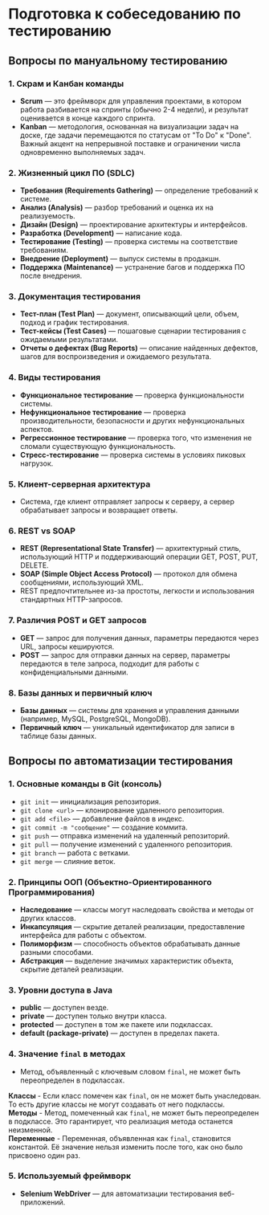# Подготовка к собеседованию по тестированию 

## Вопросы по мануальному тестированию

### 1. Скрам и Канбан команды
- **Scrum** — это фреймворк для управления проектами, в котором работа разбивается на спринты (обычно 2-4 недели), и результат оценивается в конце каждого спринта.
- **Kanban** — методология, основанная на визуализации задач на доске, где задачи перемещаются по статусам от "To Do" к "Done". Важный акцент на непрерывной поставке и ограничении числа одновременно выполняемых задач.

### 2. Жизненный цикл ПО (SDLC)
- **Требования (Requirements Gathering)** — определение требований к системе.
- **Анализ (Analysis)** — разбор требований и оценка их на реализуемость.
- **Дизайн (Design)** — проектирование архитектуры и интерфейсов.
- **Разработка (Development)** — написание кода.
- **Тестирование (Testing)** — проверка системы на соответствие требованиям.
- **Внедрение (Deployment)** — выпуск системы в продакшн.
- **Поддержка (Maintenance)** — устранение багов и поддержка ПО после внедрения.

### 3. Документация тестирования
- **Тест-план (Test Plan)** — документ, описывающий цели, объем, подход и график тестирования.
- **Тест-кейсы (Test Cases)** — пошаговые сценарии тестирования с ожидаемыми результатами.
- **Отчеты о дефектах (Bug Reports)** — описание найденных дефектов, шагов для воспроизведения и ожидаемого результата.

### 4. Виды тестирования
- **Функциональное тестирование** — проверка функциональности системы.
- **Нефункциональное тестирование** — проверка производительности, безопасности и других нефункциональных аспектов.
- **Регрессионное тестирование** — проверка того, что изменения не сломали существующую функциональность.
- **Стресс-тестирование** — проверка системы в условиях пиковых нагрузок.

### 5. Клиент-серверная архитектура
- Система, где клиент отправляет запросы к серверу, а сервер обрабатывает запросы и возвращает ответы.

### 6. REST vs SOAP
- **REST (Representational State Transfer)** — архитектурный стиль, использующий HTTP и поддерживающий операции GET, POST, PUT, DELETE.
- **SOAP (Simple Object Access Protocol)** — протокол для обмена сообщениями, использующий XML.
- REST предпочтительнее из-за простоты, легкости и использования стандартных HTTP-запросов.

### 7. Различия POST и GET запросов
- **GET** — запрос для получения данных, параметры передаются через URL, запросы кешируются.
- **POST** — запрос для отправки данных на сервер, параметры передаются в теле запроса, подходит для работы с конфиденциальными данными.

### 8. Базы данных и первичный ключ
- **Базы данных** — системы для хранения и управления данными (например, MySQL, PostgreSQL, MongoDB).
- **Первичный ключ** — уникальный идентификатор для записи в таблице базы данных.

## Вопросы по автоматизации тестирования

### 1. Основные команды в Git (консоль)
- `git init` — инициализация репозитория.
- `git clone <url>` — клонирование удаленного репозитория.
- `git add <file>` — добавление файлов в индекс.
- `git commit -m "сообщение"` — создание коммита.
- `git push` — отправка изменений на удаленный репозиторий.
- `git pull` — получение изменений с удаленного репозитория.
- `git branch` — работа с ветками.
- `git merge` — слияние веток.

### 2. Принципы ООП (Объектно-Ориентированного Программирования)
- **Наследование** — классы могут наследовать свойства и методы от других классов.
- **Инкапсуляция** — скрытие деталей реализации, предоставление интерфейса для работы с объектом.
- **Полиморфизм** — способность объектов обрабатывать данные разными способами.
- **Абстракция** — выделение значимых характеристик объекта, скрытие деталей реализации.

### 3. Уровни доступа в Java
- **public** — доступен везде.
- **private** — доступен только внутри класса.
- **protected** — доступен в том же пакете или подклассах.
- **default (package-private)** — доступен в пределах пакета.

### 4. Значение `final` в методах
- Метод, объявленный с ключевым словом `final`, не может быть переопределен в подклассах.
  
**Классы** - Если класс помечен как `final`, он не может быть унаследован. То есть другие классы не могут создавать от него подклассы.  
**Методы** - Метод, помеченный как `final`, не может быть переопределен в подклассе. Это гарантирует, что реализация метода останется неизменной.  
**Переменные** - Переменная, объявленная как `final`, становится константой. Её значение нельзя изменить после того, как оно было присвоено один раз.  


### 5. Используемый фреймворк
- **Selenium WebDriver** — для автоматизации тестирования веб-приложений.
